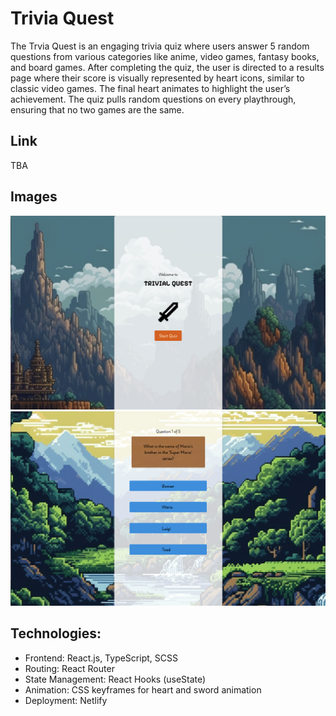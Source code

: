# Trivia Quest

The Trvia Quest is an engaging trivia quiz where users answer 5 random questions from various categories like anime, video games, fantasy books, and board games. After completing the quiz, the user is directed to a results page where their score is visually represented by heart icons, similar to classic video games. The final heart animates to highlight the user’s achievement. The quiz pulls random questions on every playthrough, ensuring that no two games are the same.

## Link
TBA

## Images
![Home page](./readme-imgs/home-readme.png)
![Quiz page](./readme-imgs/quiz-readme.png)

## Technologies:
- Frontend: React.js, TypeScript, SCSS
- Routing: React Router
- State Management: React Hooks (useState)
- Animation: CSS keyframes for heart and sword animation
- Deployment: Netlify
